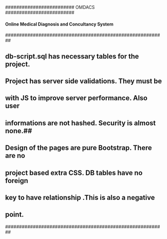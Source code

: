 ######################### OMDACS #########################
####  Online Medical Diagnosis and Concultancy System ####
##########################################################
## db-script.sql has necessary tables for the project.  ##
## Project has server side validations. They must be    ##
## with JS to improve server performance. Also user     ##
## informations are not hashed. Security is almost none.##
## Design of the pages are pure Bootstrap. There are no ##
## project based extra CSS. DB tables have no foreign   ##
## key to have relationship .This is also a negative    ##
## point.                                               ##
##########################################################
